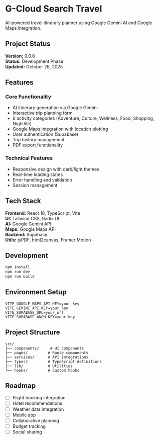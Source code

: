 # G-Cloud Search Travel

AI-powered travel itinerary planner using Google Gemini AI and Google Maps integration.

## Project Status

**Version:** 0.0.0  
**Status:** Development Phase  
**Updated:** October 26, 2025

## Features

### Core Functionality
- AI itinerary generation via Google Gemini
- Interactive trip planning form
- 6 activity categories (Adventure, Culture, Wellness, Food, Shopping, Nightlife)
- Google Maps integration with location plotting
- User authentication (Supabase)
- Trip history management
- PDF export functionality

### Technical Features
- Responsive design with dark/light themes
- Real-time loading states
- Error handling and validation
- Session management

## Tech Stack

**Frontend:** React 18, TypeScript, Vite  
**UI:** Tailwind CSS, Radix UI  
**AI:** Google Gemini API  
**Maps:** Google Maps API  
**Backend:** Supabase  
**Utils:** jsPDF, html2canvas, Framer Motion

## Development

```bash
npm install
npm run dev
npm run build
```

## Environment Setup

```env
VITE_GOOGLE_MAPS_API_KEY=your_key
VITE_GEMINI_API_KEY=your_key
VITE_SUPABASE_URL=your_url
VITE_SUPABASE_ANON_KEY=your_key
```

## Project Structure

```
src/
├── components/     # UI components
├── pages/         # Route components
├── services/      # API integrations
├── types/         # TypeScript definitions
├── lib/           # Utilities
└── hooks/         # Custom hooks
```

## Roadmap

- [ ] Flight booking integration
- [ ] Hotel recommendations
- [ ] Weather data integration
- [ ] Mobile app
- [ ] Collaborative planning
- [ ] Budget tracking
- [ ] Social sharing
